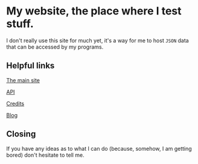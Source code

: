 # My website, the place where I test stuff.

I don't really use this site for much yet, it's a way for me to host `JSON` data that can be accessed by my programs.

## Helpful links

[The main site](https://piccolowen.github.io)

[API](https://piccolowen.github.io/api)

[Credits](https://piccolowen.github.io/credits)

[Blog](https://piccolowen.github.io/blog)

## Closing

If you have any ideas as to what I can do (because, somehow, I am getting bored) don't hesitate to tell me.